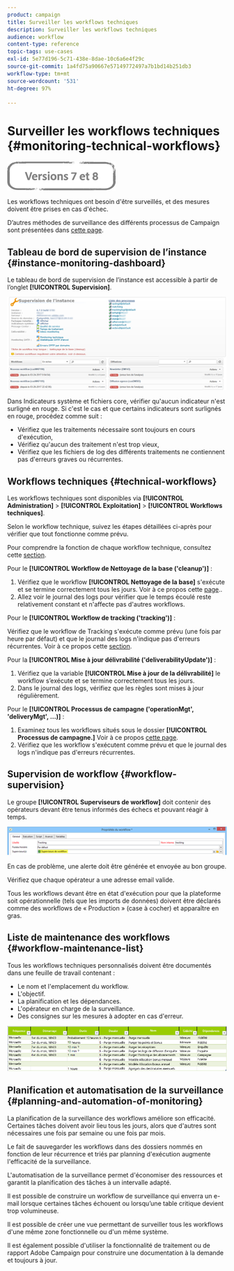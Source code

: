 ```yaml
---
product: campaign
title: Surveiller les workflows techniques
description: Surveiller les workflows techniques
audience: workflow
content-type: reference
topic-tags: use-cases
exl-id: 5e77d196-5c71-438e-8dae-10c6a6e4f29c
source-git-commit: 1a4fd75a90667e57149772497a7b1bd14b251db3
workflow-type: tm+mt
source-wordcount: '531'
ht-degree: 97%

---
```


# Surveiller les workflows techniques {#monitoring-technical-workflows}

![](../../assets/common.svg)

Les workflows techniques ont besoin d&#39;être surveillés, et des mesures doivent être prises en cas d&#39;échec.

D’autres méthodes de surveillance des différents processus de Campaign sont présentées dans [cette page](../../production/using/monitoring-guidelines.md).

## Tableau de bord de supervision de l’instance {#instance-monitoring-dashboard}

Le tableau de bord de supervision de l’instance est accessible à partir de l’onglet **[!UICONTROL Supervision]**.

![](assets/monitoring_technical_workflows1.png)

Dans Indicateurs système et fichiers core, vérifier qu&#39;aucun indicateur n&#39;est surligné en rouge. Si c&#39;est le cas et que certains indicateurs sont surlignés en rouge, procédez comme suit :

* Vérifiez que les traitements nécessaire sont toujours en cours d&#39;exécution,
* Vérifiez qu&#39;aucun des traitement n&#39;est trop vieux,
* Vérifiez que les fichiers de log des différents traitements ne contiennent pas d&#39;erreurs graves ou récurrentes.

## Workflows techniques {#technical-workflows}

Les workflows techniques sont disponibles via **[!UICONTROL Administration]** > **[!UICONTROL Exploitation]** > **[!UICONTROL Workflows techniques]**.

Selon le workflow technique, suivez les étapes détaillées ci-après pour vérifier que tout fonctionne comme prévu.

Pour comprendre la fonction de chaque workflow technique, consultez cette [section](about-technical-workflows.md).

Pour le **[!UICONTROL Workflow de Nettoyage de la base (&#39;cleanup&#39;)]** :

1. Vérifiez que le workflow **[!UICONTROL Nettoyage de la base]** s&#39;exécute et se termine correctement tous les jours. Voir à ce propos cette [page](../../production/using/database-cleanup-workflow.md)..
1. Allez voir le journal des logs pour vérifier que le temps écoulé reste relativement constant et n&#39;affecte pas d&#39;autres workflows.

Pour le **[!UICONTROL Workflow de tracking (&#39;tracking&#39;)]** :

Vérifiez que le workflow de Tracking s&#39;exécute comme prévu (une fois par heure par défaut) et que le journal des logs n&#39;indique pas d&#39;erreurs récurrentes. Voir à ce propos cette [section](delivery.md).

Pour la **[!UICONTROL Mise à jour délivrabilité (&#39;deliverabilityUpdate&#39;)]** :

1. Vérifiez que la variable **[!UICONTROL Mise à jour de la délivrabilité]** le workflow s’exécute et se termine correctement tous les jours.
1. Dans le journal des logs, vérifiez que les règles sont mises à jour régulièrement.

Pour le **[!UICONTROL Processus de campagne (&#39;operationMgt&#39;, &#39;deliveryMgt&#39;, ...)]** :

1. Examinez tous les workflows situés sous le dossier **[!UICONTROL Processus de campagne.]** Voir à ce propos [cette page](about-technical-workflows.md).
1. Vérifiez que les workflow s&#39;exécutent comme prévu et que le journal des logs n&#39;indique pas d&#39;erreurs récurrentes.

## Supervision de workflow {#workflow-supervision}

Le groupe **[!UICONTROL Superviseurs de workflow]** doit contenir des opérateurs devant être tenus informés des échecs et pouvant réagir à temps.

![](assets/monitoring_technical_workflows3.png)

En cas de problème, une alerte doit être générée et envoyée au bon groupe.

Vérifiez que chaque opérateur a une adresse email valide.

Tous les workflows devant être en état d&#39;exécution pour que la plateforme soit opérationnelle (tels que les imports de données) doivent être déclarés comme des workflows de « Production » (case à cocher) et apparaître en gras.

## Liste de maintenance des workflows {#workflow-maintenance-list}

Tous les workflows techniques personnalisés doivent être documentés dans une feuille de travail contenant :

* Le nom et l&#39;emplacement du workflow.
* L&#39;objectif.
* La planification et les dépendances.
* L&#39;opérateur en charge de la surveillance.
* Des consignes sur les mesures à adopter en cas d&#39;erreur.

![](assets/monitoring_technical_workflows4.png)

## Planification et automatisation de la surveillance {#planning-and-automation-of-monitoring}

La planification de la surveillance des workflows améliore son efficacité. Certaines tâches doivent avoir lieu tous les jours, alors que d&#39;autres sont nécessaires une fois par semaine ou une fois par mois.

Le fait de sauvegarder les workflows dans des dossiers nommés en fonction de leur récurrence et triés par planning d&#39;exécution augmente l&#39;efficacité de la surveillance.

L&#39;automatisation de la surveillance permet d&#39;économiser des ressources et garantit la planification des tâches à un intervalle adapté.

Il est possible de construire un workflow de surveillance qui enverra un e-mail lorsque certaines tâches échouent ou lorsqu’une table critique devient trop volumineuse.

Il est possible de créer une vue permettant de surveiller tous les workflows d&#39;une même zone fonctionnelle ou d&#39;un même système.

Il est également possible d&#39;utiliser la fonctionnalité de traitement ou de rapport Adobe Campaign pour construire une documentation à la demande et toujours à jour.

